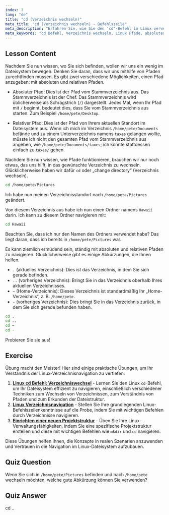 ```yaml
---
index: 3
lang: "de"
title: "cd (Verzeichnis wechseln)"
meta_title: "cd (Verzeichnis wechseln) - Befehlszeile"
meta_description: "Erfahren Sie, wie Sie den 'cd'-Befehl in Linux verwenden, um Verzeichnisse zu navigieren. Verstehen Sie absolute, relative Pfade und nützliche Abkürzungen. Beginnen Sie Ihre Linux-Reise!"
meta_keywords: "cd Befehl, Verzeichnis wechseln, Linux Pfade, absoluter Pfad, relativer Pfad, Linux Tutorial, Linux für Anfänger, Linux Navigation"
---
```


## Lesson Content

Nachdem Sie nun wissen, wo Sie sich befinden, wollen wir uns ein wenig im Dateisystem bewegen. Denken Sie daran, dass wir uns mithilfe von Pfaden zurechtfinden müssen. Es gibt zwei verschiedene Möglichkeiten, einen Pfad anzugeben: mit absoluten und relativen Pfaden.

- Absoluter Pfad: Dies ist der Pfad vom Stammverzeichnis aus. Das Stammverzeichnis ist der Chef. Das Stammverzeichnis wird üblicherweise als Schrägstrich (`/`) dargestellt. Jedes Mal, wenn Ihr Pfad mit `/` beginnt, bedeutet dies, dass Sie vom Stammverzeichnis aus starten. Zum Beispiel `/home/pete/Desktop`.

- Relativer Pfad: Dies ist der Pfad von Ihrem aktuellen Standort im Dateisystem aus. Wenn ich mich im Verzeichnis `/home/pete/Documents` befände und zu einem Unterverzeichnis namens `taxes` gelangen wollte, müsste ich nicht den gesamten Pfad vom Stammverzeichnis aus angeben, wie `/home/pete/Documents/taxes`; ich könnte stattdessen einfach zu `taxes/` gehen.

Nachdem Sie nun wissen, wie Pfade funktionieren, brauchen wir nur noch etwas, das uns hilft, in das gewünschte Verzeichnis zu wechseln. Glücklicherweise haben wir dafür `cd` oder „change directory“ (Verzeichnis wechseln).

```bash
cd /home/pete/Pictures
```

Ich habe nun meinen Verzeichnisstandort nach `/home/pete/Pictures` geändert.

Von diesem Verzeichnis aus habe ich nun einen Ordner namens `Hawaii` darin. Ich kann zu diesem Ordner navigieren mit:

```bash
cd Hawaii
```

Beachten Sie, dass ich nur den Namen des Ordners verwendet habe? Das liegt daran, dass ich bereits in `/home/pete/Pictures` war.

Es kann ziemlich ermüdend sein, ständig mit absoluten und relativen Pfaden zu navigieren. Glücklicherweise gibt es einige Abkürzungen, die Ihnen helfen.

- `.` (aktuelles Verzeichnis): Dies ist das Verzeichnis, in dem Sie sich gerade befinden.
- `..` (vorheriges Verzeichnis): Bringt Sie in das Verzeichnis oberhalb Ihres aktuellen Verzeichnisses.
- `~` (Home-Verzeichnis): Dieses Verzeichnis ist standardmäßig Ihr „Home-Verzeichnis“, z. B. `/home/pete`.
- `-` (vorheriges Verzeichnis): Dies bringt Sie in das Verzeichnis zurück, in dem Sie sich gerade befunden haben.

```bash
cd .
cd ..
cd ~
cd -
```

Probieren Sie sie aus!

## Exercise

Übung macht den Meister! Hier sind einige praktische Übungen, um Ihr Verständnis der Linux-Verzeichnisnavigation zu vertiefen:

1. **[Linux cd Befehl: Verzeichniswechsel](https://labex.io/de/labs/linux-linux-cd-command-directory-changing-209733)** - Lernen Sie den Linux `cd`-Befehl, um Ihr Dateisystem effizient zu navigieren, einschließlich verschiedener Techniken zum Wechseln von Verzeichnissen, zum Verständnis von Pfaden und zum Erkunden der Dateistruktur.
2. **[Linux Verzeichnisnavigation](https://labex.io/de/labs/linux-directory-navigation-387844)** - Stellen Sie Ihre grundlegenden Linux-Befehlszeilenkenntnisse auf die Probe, indem Sie mit wichtigen Befehlen durch Verzeichnisse navigieren.
3. **[Einrichten einer neuen Projektstruktur](https://labex.io/de/labs/linux-setting-up-a-new-project-structure-387859)** - Üben Sie Ihre Linux-Verwaltungsfähigkeiten, indem Sie eine spezifische Projektstruktur erstellen und diese mit wichtigen Befehlen wie `mkdir` und `cd` navigieren.

Diese Übungen helfen Ihnen, die Konzepte in realen Szenarien anzuwenden und Vertrauen in die Navigation im Linux-Dateisystem aufzubauen.

## Quiz Question

Wenn Sie sich in `/home/pete/Pictures` befinden und nach `/home/pete` wechseln möchten, welche gute Abkürzung können Sie verwenden?

## Quiz Answer

cd ..

